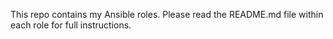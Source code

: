 This repo contains my Ansible roles. Please read the README.md file within each role for full instructions. 
